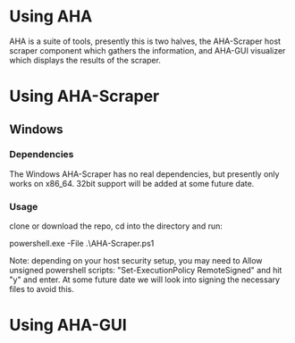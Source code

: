 # Using AHA

AHA is a suite of tools, presently this is two halves, the AHA-Scraper host scraper component which gathers the information, and AHA-GUI visualizer which displays the results of the scraper.

# Using AHA-Scraper

## Windows

### Dependencies

The Windows AHA-Scraper has no real dependencies, but presently only works on x86_64. 32bit support will be added at some future date.

### Usage

clone or download the repo, cd into the directory and run:

powershell.exe -File .\AHA-Scraper.ps1

Note: depending on your host security setup, you may need to Allow unsigned powershell scripts: "Set-ExecutionPolicy RemoteSigned" and hit "y" and enter. At some future date we will look into signing the necessary files to avoid this.

# Using AHA-GUI

